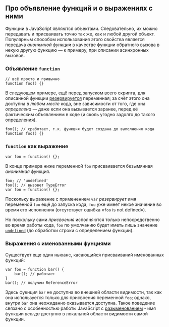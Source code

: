 ## Про объявление функций и о выражениях с ними

Функции в JavaScript являются объектами. Следовательно, их можно передавать и присваивать точно так же, как и любой другой объект. Популярным способом использования этого свойства является передача *анонимной функции* в качестве функции обратного вызова в некую другую функцию — к примеру, при описании асинхронных вызовов.

### Объявление `function`

    // всё просто и привычно
    function foo() {}

В следующем примере, ещё перед запуском всего скрипта, для описанной функции [резервируется](#function.scopes) переменная; за счёт этого она доступна *в любом месте* кода, вне зависимости от того, где она *определена* — даже если она вызывается заранее, перед её фактическим объявлением в коде (и сколь угодно задолго до такого определения).


    foo(); // сработает, т.к. функция будет создана до выполнения кода
    function foo() {}

### `function` как выражение

    var foo = function() {};

В конце примера ниже переменной `foo` присваивается безымянная *анонимная* функция.

    foo; // 'undefined'
    foo(); // вызовет TypeError
    var foo = function() {};

Поскольку выражение с применением `var` *резервирует* имя переменной `foo` ещё до запуска кода, `foo` уже имеет некое значение во время его исполнения (отсутствует ошибка «`foo` is not defined»).

Но поскольку сами *присвоения* исполняются только непосредственно во время работы кода, `foo` по умолчанию будет иметь лишь значение [`undefined`](#core.undefined) (до обработки строки с определением функции).

### Выражения с именованными фунциями

Существует еще один ньюанс, касающийся присваиваний именованных функций:

    var foo = function bar() {
        bar(); // работает
    }
    bar(); // получим ReferenceError

Здесь фукнция `bar` не доступна во внешней области видимости, так как она используется только для присвоения переменной `foo`; однако, внутри `bar` она неожиданно оказывается доступна. Такое поведение связано с особенностью работы JavaScript с [разыменованием](#function.scopes) - имя функции *всегда* доступно в локальной области видимости самой функции.

